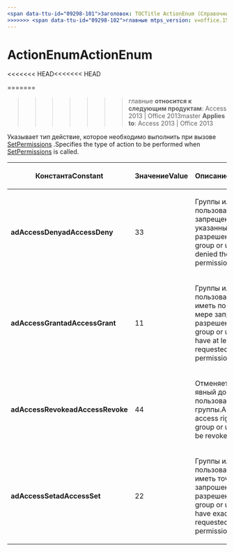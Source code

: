 ```yaml
---
<span data-ttu-id="09298-101">Заголовок: TOCTitle ActionEnum (Справочник по для настольных баз данных Access): ActionEnum ms:assetid: 225024c1-9088-b532-2a23-04c1aaaaa892 ms:mtpsurl: https://msdn.microsoft.com/library/JJ248998(v=office.15) ms:contentKeyID: 48543704 <<<<<<< HEAD ms.date: 09/18/2015 === ms.date: 10 / 17/2018</span><span class="sxs-lookup"><span data-stu-id="09298-101">title: ActionEnum (Access desktop database reference) TOCTitle: ActionEnum ms:assetid: 225024c1-9088-b532-2a23-04c1aaaaa892 ms:mtpsurl: https://msdn.microsoft.com/library/JJ248998(v=office.15) ms:contentKeyID: 48543704 <<<<<<< HEAD ms.date: 09/18/2015 ======= ms.date: 10/17/2018</span></span>
>>>>>>> <span data-ttu-id="09298-102">главные mtps_version: v=office.15</span><span class="sxs-lookup"><span data-stu-id="09298-102">master mtps_version: v=office.15</span></span>
---
```


# <a name="actionenum"></a><span data-ttu-id="09298-103">ActionEnum</span><span class="sxs-lookup"><span data-stu-id="09298-103">ActionEnum</span></span>

<span data-ttu-id="09298-104"><<<<<<< HEAD</span><span class="sxs-lookup"><span data-stu-id="09298-104"><<<<<<< HEAD</span></span>

=======
>>>>>>> <span data-ttu-id="09298-105">главные **относится к следующим продуктам**: Access 2013 | Office 2013</span><span class="sxs-lookup"><span data-stu-id="09298-105">master **Applies to**: Access 2013 | Office 2013</span></span>

<span data-ttu-id="09298-106">Указывает тип действие, которое необходимо выполнить при вызове [SetPermissions](setpermissions-method-adox.md) .</span><span class="sxs-lookup"><span data-stu-id="09298-106">Specifies the type of action to be performed when [SetPermissions](setpermissions-method-adox.md) is called.</span></span>

<table>
<colgroup>
<col style="width: 33%" />
<col style="width: 33%" />
<col style="width: 33%" />
</colgroup>
<thead>
<tr class="header">
<th><p><span data-ttu-id="09298-107">Константа</span><span class="sxs-lookup"><span data-stu-id="09298-107">Constant</span></span></p></th>
<th><p><span data-ttu-id="09298-108">Значение</span><span class="sxs-lookup"><span data-stu-id="09298-108">Value</span></span></p></th>
<th><p><span data-ttu-id="09298-109">Описание</span><span class="sxs-lookup"><span data-stu-id="09298-109">Description</span></span></p></th>
</tr>
</thead>
<tbody>
<tr class="odd">
<td><p><span data-ttu-id="09298-110"><strong>adAccessDeny</strong></span><span class="sxs-lookup"><span data-stu-id="09298-110"><strong>adAccessDeny</strong></span></span></p></td>
<td><p><span data-ttu-id="09298-111">3</span><span class="sxs-lookup"><span data-stu-id="09298-111">3</span></span></p></td>
<td><p><span data-ttu-id="09298-112">Группы или пользователи будет запрещен указанными разрешениями.</span><span class="sxs-lookup"><span data-stu-id="09298-112">The group or user will be denied the specified permissions.</span></span></p></td>
</tr>
<tr class="even">
<td><p><span data-ttu-id="09298-113"><strong>adAccessGrant</strong></span><span class="sxs-lookup"><span data-stu-id="09298-113"><strong>adAccessGrant</strong></span></span></p></td>
<td><p><span data-ttu-id="09298-114">1</span><span class="sxs-lookup"><span data-stu-id="09298-114">1</span></span></p></td>
<td><p><span data-ttu-id="09298-115">Группы или пользователи будут иметь по крайней мере запрошенные разрешения.</span><span class="sxs-lookup"><span data-stu-id="09298-115">The group or user will have at least the requested permissions.</span></span></p></td>
</tr>
<tr class="odd">
<td><p><span data-ttu-id="09298-116"><strong>adAccessRevoke</strong></span><span class="sxs-lookup"><span data-stu-id="09298-116"><strong>adAccessRevoke</strong></span></span></p></td>
<td><p><span data-ttu-id="09298-117">4</span><span class="sxs-lookup"><span data-stu-id="09298-117">4</span></span></p></td>
<td><p><span data-ttu-id="09298-118">Отменяется любое явный доступ права пользователя или группы.</span><span class="sxs-lookup"><span data-stu-id="09298-118">Any explicit access rights the group or user has will be revoked.</span></span></p></td>
</tr>
<tr class="even">
<td><p><span data-ttu-id="09298-119"><strong>adAccessSet</strong></span><span class="sxs-lookup"><span data-stu-id="09298-119"><strong>adAccessSet</strong></span></span></p></td>
<td><p><span data-ttu-id="09298-120">2</span><span class="sxs-lookup"><span data-stu-id="09298-120">2</span></span></p></td>
<td><p><span data-ttu-id="09298-121">Группы или пользователи будут иметь точно запрошенные разрешения.</span><span class="sxs-lookup"><span data-stu-id="09298-121">The group or user will have exactly the requested permissions.</span></span></p></td>
</tr>
</tbody>
</table>

